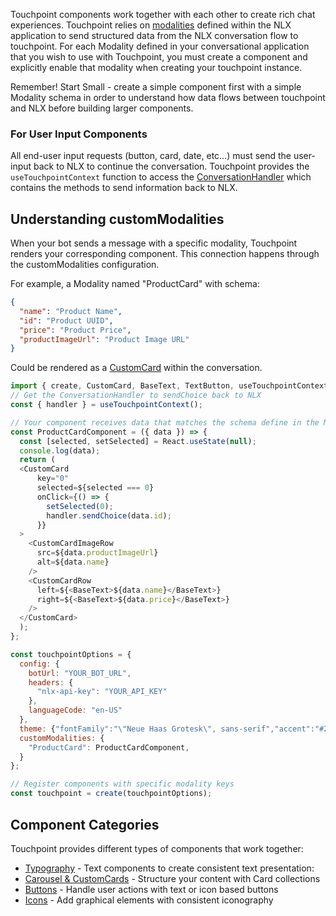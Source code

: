 Touchpoint components work together with each other to create rich chat experiences. Touchpoint relies on [modalities](https://docs.studio.nlx.ai/1-build/resources/modalities) defined within the NLX application to send structured data from the NLX conversation flow to touchpoint. For each Modality defined in your conversational application that you wish to use with Touchpoint, you must create a component and explicitly enable that modality when creating your touchpoint instance.

Remember! Start Small - create a simple component first with a simple Modality schema in order to understand how data flows between touchpoint and NLX before building larger components.

### For User Input Components

All end-user input requests (button, card, date, etc...) must send the user-input back to NLX to continue the conversation. Touchpoint provides the `useTouchpointContext` function to access the [ConversationHandler](/headless-api-reference#interfacesconversationhandlermd) which contains the methods to send information back to NLX.

## Understanding customModalities

When your bot sends a message with a specific modality, Touchpoint renders your corresponding component. This connection happens through the customModalities configuration.

For example, a Modality named "ProductCard" with schema:

```json
{
  "name": "Product Name",
  "id": "Product UUID",
  "price": "Product Price",
  "productImageUrl": "Product Image URL"
}
```

Could be rendered as a [CustomCard](/touchpoint-CustomCards) within the conversation.

```javascript
import { create, CustomCard, BaseText, TextButton, useTouchpointContext, SmallText } from '@nlxai/touchpoint-ui';
// Get the ConversationHandler to sendChoice back to NLX
const { handler } = useTouchpointContext();

// Your component receives data that matches the schema define in the Modality
const ProductCardComponent = ({ data }) => {
  const [selected, setSelected] = React.useState(null);
  console.log(data);
  return (
  <CustomCard
      key="0"
      selected=${selected === 0}
      onClick={() => {
        setSelected(0);
        handler.sendChoice(data.id);
      }}
  >
    <CustomCardImageRow
      src=${data.productImageUrl}
      alt=${data.name}
    />
    <CustomCardRow
      left=${<BaseText>${data.name}</BaseText>}
      right=${<BaseText>${data.price}</BaseText>}
    />
  </CustomCard>
  );
};

const touchpointOptions = {
  config: {
    botUrl: "YOUR_BOT_URL",
    headers: {
      "nlx-api-key": "YOUR_API_KEY"
    },
    languageCode: "en-US"
  },
  theme: {"fontFamily":"\"Neue Haas Grotesk\", sans-serif","accent":"#2663DA"},
  customModalities: {
    "ProductCard": ProductCardComponent,
  }
};

// Register components with specific modality keys
const touchpoint = create(touchpointOptions);
```

## Component Categories

Touchpoint provides different types of components that work together:

- [Typography](/touchpoint-Typography) - Text components to create consistent text presentation:
- [Carousel & CustomCards](/touchpoint-CustomCards) - Structure your content with Card collections
- [Buttons](/touchpoint-Buttons) - Handle user actions with text or icon based buttons
- [Icons](/touchpoint-Icons) - Add graphical elements with consistent iconography
